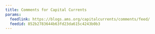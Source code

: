 ```yaml
---
title: Comments for Capital Currents
params:
  feedlink: https://blogs.ams.org/capitalcurrents/comments/feed/
  feedid: 852b2783644b63fd23da615c4243b0b3
---
```

